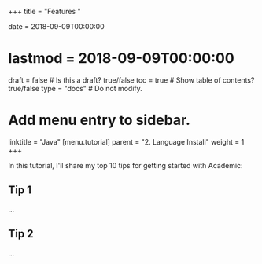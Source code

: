 +++
title = "Features "

date = 2018-09-09T00:00:00
# lastmod = 2018-09-09T00:00:00

draft = false  # Is this a draft? true/false
toc = true  # Show table of contents? true/false
type = "docs"  # Do not modify.

# Add menu entry to sidebar.
linktitle = "Java"
[menu.tutorial]
  parent = "2. Language Install"
  weight = 1
+++

In this tutorial, I'll share my top 10 tips for getting started with Academic:

## Tip 1

...

## Tip 2

...
